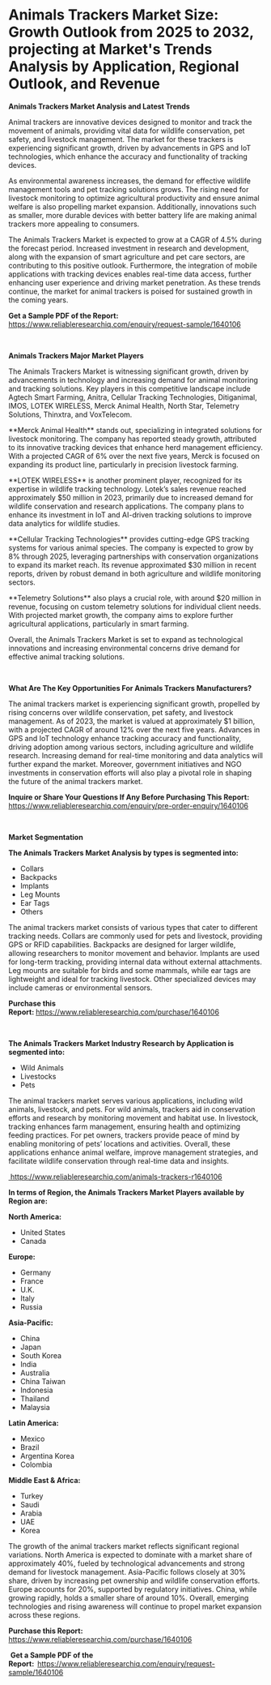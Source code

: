 <p><h1>Animals Trackers Market Size: Growth Outlook from 2025 to 2032, projecting at Market's Trends Analysis by Application, Regional Outlook, and Revenue</h1></p><p><strong>Animals Trackers Market Analysis and Latest Trends</strong></p>
<p><p>Animal trackers are innovative devices designed to monitor and track the movement of animals, providing vital data for wildlife conservation, pet safety, and livestock management. The market for these trackers is experiencing significant growth, driven by advancements in GPS and IoT technologies, which enhance the accuracy and functionality of tracking devices. </p><p>As environmental awareness increases, the demand for effective wildlife management tools and pet tracking solutions grows. The rising need for livestock monitoring to optimize agricultural productivity and ensure animal welfare is also propelling market expansion. Additionally, innovations such as smaller, more durable devices with better battery life are making animal trackers more appealing to consumers.</p><p>The Animals Trackers Market is expected to grow at a CAGR of 4.5% during the forecast period. Increased investment in research and development, along with the expansion of smart agriculture and pet care sectors, are contributing to this positive outlook. Furthermore, the integration of mobile applications with tracking devices enables real-time data access, further enhancing user experience and driving market penetration. As these trends continue, the market for animal trackers is poised for sustained growth in the coming years.</p></p>
<p><strong>Get a Sample PDF of the Report:&nbsp;</strong> <a href="https://www.reliableresearchiq.com/enquiry/request-sample/1640106?utm_campaign=1906&utm_medium=2&utm_source=Github&utm_content=ia&utm_term=18042025&utm_id=animals-trackers">https://www.reliableresearchiq.com/enquiry/request-sample/1640106</a></p>
<p>&nbsp;</p>
<p><strong>Animals Trackers Major Market Players</strong></p>
<p><p>The Animals Trackers Market is witnessing significant growth, driven by advancements in technology and increasing demand for animal monitoring and tracking solutions. Key players in this competitive landscape include Agtech Smart Farming, Anitra, Cellular Tracking Technologies, Ditiganimal, IMOS, LOTEK WIRELESS, Merck Animal Health, North Star, Telemetry Solutions, Thinxtra, and VoxTelecom.</p><p>**Merck Animal Health** stands out, specializing in integrated solutions for livestock monitoring. The company has reported steady growth, attributed to its innovative tracking devices that enhance herd management efficiency. With a projected CAGR of 6% over the next five years, Merck is focused on expanding its product line, particularly in precision livestock farming.</p><p>**LOTEK WIRELESS** is another prominent player, recognized for its expertise in wildlife tracking technology. Lotek’s sales revenue reached approximately $50 million in 2023, primarily due to increased demand for wildlife conservation and research applications. The company plans to enhance its investment in IoT and AI-driven tracking solutions to improve data analytics for wildlife studies.</p><p>**Cellular Tracking Technologies** provides cutting-edge GPS tracking systems for various animal species. The company is expected to grow by 8% through 2025, leveraging partnerships with conservation organizations to expand its market reach. Its revenue approximated $30 million in recent reports, driven by robust demand in both agriculture and wildlife monitoring sectors.</p><p>**Telemetry Solutions** also plays a crucial role, with around $20 million in revenue, focusing on custom telemetry solutions for individual client needs. With projected market growth, the company aims to explore further agricultural applications, particularly in smart farming.</p><p>Overall, the Animals Trackers Market is set to expand as technological innovations and increasing environmental concerns drive demand for effective animal tracking solutions.</p></p>
<p>&nbsp;</p>
<p><strong>What Are The Key Opportunities For Animals Trackers Manufacturers?</strong></p>
<p><p>The animal trackers market is experiencing significant growth, propelled by rising concerns over wildlife conservation, pet safety, and livestock management. As of 2023, the market is valued at approximately $1 billion, with a projected CAGR of around 12% over the next five years. Advances in GPS and IoT technology enhance tracking accuracy and functionality, driving adoption among various sectors, including agriculture and wildlife research. Increasing demand for real-time monitoring and data analytics will further expand the market. Moreover, government initiatives and NGO investments in conservation efforts will also play a pivotal role in shaping the future of the animal trackers market.</p></p>
<p><strong>Inquire or Share Your Questions If Any Before Purchasing This Report:</strong> <a href="https://www.reliableresearchiq.com/enquiry/pre-order-enquiry/1640106?utm_campaign=1906&utm_medium=2&utm_source=Github&utm_content=ia&utm_term=18042025&utm_id=animals-trackers">https://www.reliableresearchiq.com/enquiry/pre-order-enquiry/1640106</a></p>
<p>&nbsp;</p>
<p><strong>Market Segmentation</strong></p>
<p><strong>The Animals Trackers Market Analysis by types is segmented into:</strong></p>
<p><ul><li>Collars</li><li>Backpacks</li><li>Implants</li><li>Leg Mounts</li><li>Ear Tags</li><li>Others</li></ul></p>
<p><p>The animal trackers market consists of various types that cater to different tracking needs. Collars are commonly used for pets and livestock, providing GPS or RFID capabilities. Backpacks are designed for larger wildlife, allowing researchers to monitor movement and behavior. Implants are used for long-term tracking, providing internal data without external attachments. Leg mounts are suitable for birds and some mammals, while ear tags are lightweight and ideal for tracking livestock. Other specialized devices may include cameras or environmental sensors.</p></p>
<p><strong>Purchase this Report:&nbsp;</strong><a href="https://www.reliableresearchiq.com/purchase/1640106?utm_campaign=1906&utm_medium=2&utm_source=Github&utm_content=ia&utm_term=18042025&utm_id=animals-trackers">https://www.reliableresearchiq.com/purchase/1640106</a></p>
<p>&nbsp;</p>
<p><strong>The Animals Trackers Market Industry Research by Application is segmented into:</strong></p>
<p><ul><li>Wild Animals</li><li>Livestocks</li><li>Pets</li></ul></p>
<p><p>The animal trackers market serves various applications, including wild animals, livestock, and pets. For wild animals, trackers aid in conservation efforts and research by monitoring movement and habitat use. In livestock, tracking enhances farm management, ensuring health and optimizing feeding practices. For pet owners, trackers provide peace of mind by enabling monitoring of pets’ locations and activities. Overall, these applications enhance animal welfare, improve management strategies, and facilitate wildlife conservation through real-time data and insights.</p></p>
<p><a href="https://www.reliableresearchiq.com/animals-trackers-r1640106?utm_campaign=1906&utm_medium=2&utm_source=Github&utm_content=ia&utm_term=18042025&utm_id=animals-trackers">&nbsp;https://www.reliableresearchiq.com/animals-trackers-r1640106</a></p>
<p><strong>In terms of Region, the Animals Trackers Market Players available by Region are:</strong></p>
<p>
    <p> <strong> North America: </strong>
        <ul>
            <li>United States</li>
            <li>Canada</li>
        </ul>
        </p> 
    <p> <strong> Europe: </strong>
        <ul>
            <li>Germany</li>
            <li>France</li>
            <li>U.K.</li>
            <li>Italy</li>
            <li>Russia</li>
        </ul>
        </p> 
    <p> <strong> Asia-Pacific: </strong>
        <ul>
            <li>China</li>
            <li>Japan</li>
            <li>South Korea</li>
            <li>India</li>
            <li>Australia</li>
            <li>China Taiwan</li>
            <li>Indonesia</li>
            <li>Thailand</li>
            <li>Malaysia</li>
        </ul>
        </p> 
    <p> <strong> Latin America: </strong>
        <ul>
            <li>Mexico</li>
            <li>Brazil</li>
            <li>Argentina Korea</li>
            <li>Colombia</li>
        </ul>
        </p> 
    <p> <strong> Middle East & Africa: </strong>
        <ul>
            <li>Turkey</li>
            <li>Saudi</li>
            <li>Arabia</li>
            <li>UAE</li>
            <li>Korea</li>
        </ul>
    </p>
    </p>
<p><p>The growth of the animal trackers market reflects significant regional variations. North America is expected to dominate with a market share of approximately 40%, fueled by technological advancements and strong demand for livestock management. Asia-Pacific follows closely at 30% share, driven by increasing pet ownership and wildlife conservation efforts. Europe accounts for 20%, supported by regulatory initiatives. China, while growing rapidly, holds a smaller share of around 10%. Overall, emerging technologies and rising awareness will continue to propel market expansion across these regions.</p></p>
<p><strong>Purchase this Report: </strong><a href="https://www.reliableresearchiq.com/purchase/1640106?utm_campaign=1906&utm_medium=2&utm_source=Github&utm_content=ia&utm_term=18042025&utm_id=animals-trackers">https://www.reliableresearchiq.com/purchase/1640106</a></p>
<p>&nbsp;<strong>Get a Sample PDF of the Report:&nbsp;&nbsp;</strong><a href="https://www.reliableresearchiq.com/enquiry/request-sample/1640106?utm_campaign=1906&utm_medium=2&utm_source=Github&utm_content=ia&utm_term=18042025&utm_id=animals-trackers">https://www.reliableresearchiq.com/enquiry/request-sample/1640106</a></p>
<p><strong></strong></p>
<p><p></p><p></p><p></p></p>